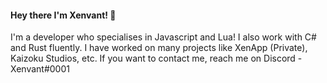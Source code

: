 #### Hey there I'm Xenvant! 👋
I'm a developer who specialises in Javascript and Lua!
I also work with C# and Rust fluently.
I have worked on many projects like XenApp (Private), Kaizoku Studios, etc.
If you want to contact me, reach me on Discord - Xenvant#0001


